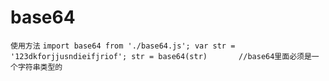 # base64
``使用方法``
``
import base64 from './base64.js';
var str = '123dkforjjusndieifjriof';
str = base64(str)       //base64里面必须是一个字符串类型的
``
